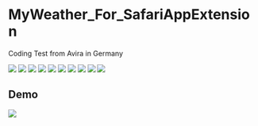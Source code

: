 # MyWeather_For_SafariAppExtension
Coding Test from Avira in Germany

![](pictures/Slide1.png)
![](pictures/Slide10.png)
![](pictures/Slide11.png)
![](pictures/Slide12.png)
![](pictures/Slide13.png)
![](pictures/Slide14.png)
![](pictures/Slide2.png)
![](pictures/Slide4.png)
![](pictures/Slide5.png)
![](pictures/Slide6.png)

## Demo
![](demo_version_1_20191120.gif)

